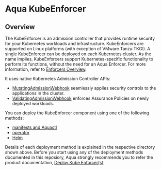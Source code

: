 # Aqua KubeEnforcer

## Overview

The KubeEnforcer is an admission controller that provides runtime security for your Kubernetes workloads and infrastructure. KubeEnforcers are supported on Linux platforms (with exception of VMware Tanzu TKGI). A single KubeEnforcer can be deployed on each Kubernetes cluster. As the name implies, KubeEnforcers support Kubernetes-specific functionality to perform its functions, without the need for an Aqua Enforcer. For more information, refer to [Enforcers Overview](https://docs.aquasec.com/docs/enforcers-overview#section-kube-enforcers).

It uses native Kubernetes Admission Controller APIs:
* [MutatingAdmissionWebhook](https://kubernetes.io/docs/reference/access-authn-authz/admission-controllers/#mutatingadmissionwebhook) seamlessly applies security controls to the applications in the cluster.
* [ValidatingAdmissionWebhook](https://kubernetes.io/docs/reference/access-authn-authz/admission-controllers/#validatingadmissionwebhook) enforces Assurance Policies on newly deployed workloads.

You can deploy the KubeEnforcer component using one of the following methods:
* [manifests and Aquactl](https://github.com/KoppulaRajender/deployments/tree/6.5_dev/enforcers/kube_enforcer/kubenetes_and_openshift/manifests)
* [operator](https://github.com/KoppulaRajender/deployments/tree/6.5_dev/enforcers/kube_enforcer/kubenetes_and_openshift/operator)
* [Helm](https://github.com/KoppulaRajender/deployments/tree/6.5_dev/enforcers/kube_enforcer/kubenetes_and_openshift/helm) 

Details of each deployment method is explained in the respective directory shown above. Before you start using any of the deployment methods documented in this reposiory, Aqua strongly recommends you to refer the product documentation, [Deploy Kube Enforcer(s)](https://docs.aquasec.com/docs/deploy-k8s-aqua-kubeenforcers).